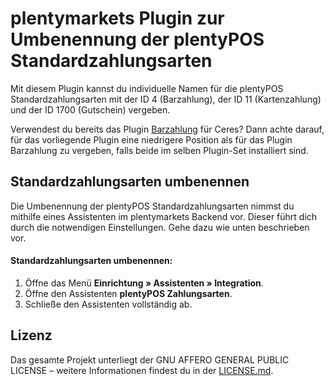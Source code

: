 # plentymarkets Plugin zur Umbenennung der plentyPOS Standardzahlungsarten

Mit diesem Plugin kannst du individuelle Namen für die plentyPOS Standardzahlungsarten mit der ID 4 (Barzahlung), der ID 11 (Kartenzahlung) und der ID 1700 (Gutschein) vergeben.

<div class="alert alert-warning" role="alert">
   Verwendest du bereits das Plugin <a href="https://marketplace.plentymarkets.com/payuponpickup_4757" target="_blank">Barzahlung</a> für Ceres? Dann achte darauf, für das vorliegende Plugin eine niedrigere Position als für das Plugin Barzahlung zu vergeben, falls beide im selben Plugin-Set installiert sind.
</div>

## Standardzahlungsarten umbenennen

Die Umbenennung der plentyPOS Standardzahlungsarten nimmst du mithilfe eines Assistenten im plentymarkets Backend vor. Dieser führt dich durch die notwendigen Einstellungen. Gehe dazu wie unten beschrieben vor.

#### Standardzahlungsarten umbenennen:

1. Öffne das Menü **Einrichtung » Assistenten » Integration**.
2. Öffne den Assistenten **plentyPOS Zahlungsarten**.
3. Schließe den Assistenten vollständig ab.

## Lizenz

Das gesamte Projekt unterliegt der GNU AFFERO GENERAL PUBLIC LICENSE  – weitere Informationen findest du in der [LICENSE.md](https://github.com/plentymarkets/plugin-pos-payment-method-renaming/blob/master/LICENSE.md).